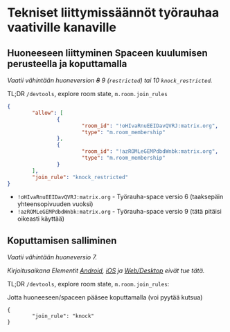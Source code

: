 # Tekniset liittymissäännöt työrauhaa vaativille kanaville

## Huoneeseen liittyminen Spaceen kuulumisen perusteella ja koputtamalla

*Vaatii vähintään huoneversion ~~8~~ 9 (`restricted`) tai 10 `knock_restricted`.*

TL;DR `/devtools`, explore room state, `m.room.join_rules`

```json
{
        "allow": [
                {
                        "room_id": "!oHIvaRnuEEIDavQVRJ:matrix.org",
                        "type": "m.room_membership"
                },
                {
                        "room_id": "!azROMLeGEMPdbdWnbk:matrix.org",
                        "type": "m.room_membership"
                }
        ],
        "join_rule": "knock_restricted"
}
```

* `!oHIvaRnuEEIDavQVRJ:matrix.org` - Työrauha-space versio 6 (taaksepäin yhteensopivuuden vuoksi)
* `!azROMLeGEMPdbdWnbk:matrix.org` - Työrauha-space versio 9 (tätä pitäisi oikeasti käyttää)

## Koputtamisen salliminen

*Vaatii vähintään huoneversio 7.*

*Kirjoitusaikana Elementit [Android](https://github.com/vector-im/element-android/issues/3875), [iOS](https://github.com/vector-im/element-ios/issues/4731) ja [Web/Desktop](https://github.com/vector-im/element-web/issues/18655) eivät tue tätä.*

TL;DR `/devtools`, explore room state, `m.room.join_rules`:

Jotta huoneeseen/spaceen pääsee koputtamalla (voi pyytää kutsua)

```
{
        "join_rule": "knock"
}
```
